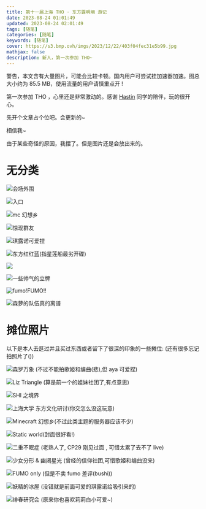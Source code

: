 ```yaml
---
title: 第十一届上海 THO · 东方露明境 游记
date: 2023-08-24 01:01:49
updated: 2023-08-24 02:01:49
tags: [随笔]
categories: [随笔]
keywords: [随笔]
cover: https://s3.bmp.ovh/imgs/2023/12/22/403f04fec31e5b99.jpg
mathjax: false
description: 新人，第一次参加 THO~
---
```

警告，本文含有大量图片，可能会比较卡顿。国内用户可尝试挂加速器加速。图总大小约为 85.5 MB，使用流量的用户请慎重点开 !

第一次参加 THO ，心里还是非常激动的。感谢 [Hastin](https://github.com/zsq259) 同学的陪伴，玩的很开心。

先开个文章占个位吧。会更新的~

相信我~

由于某些奇怪的原因，我摆了。但是图片还是会放出来的。

# 无分类

![会场外围](https://s2.loli.net/2023/10/02/N7dyJExAUoa2bGP.jpg)

![入口](https://s2.loli.net/2023/10/02/oKTviEgHD28OeUR.jpg)

![mc 幻想乡](https://s2.loli.net/2023/10/02/l8NqJAUEexogsvk.jpg)

![惊现群友](https://s2.loli.net/2023/10/02/qHlhnyiuMemR3JL.jpg)

![琪露诺可爱捏](https://s2.loli.net/2023/10/02/y4urRaAiqUsvCNh.jpg)

![东方红红蓝(指星莲船最劣开碟)](https://s2.loli.net/2023/10/02/yzoB7YRUvDqg8Cb.jpg)

![](https://s2.loli.net/2023/10/02/a2AyJdX4DNTilfc.jpg)

![一些帅气的立牌](https://s2.loli.net/2023/10/02/CZXGHIejyqtmcu2.jpg)

![fumo!FUMO!!](https://s2.loli.net/2023/10/02/Tc14h9nsSOjEH6e.jpg)

![森萝的队伍真的离谱](https://s2.loli.net/2023/10/02/VCYPtr9v2QB5zsm.jpg)

# 摊位照片

以下是本人去逛过并且买过东西或者留下了很深的印象的一些摊位: (还有很多忘记拍照片了())

![森罗万象 (不过不能拍歌姬和编曲(悲),但 aya 可爱捏)](https://s2.loli.net/2023/10/02/Q2ZHkCgTjU39v76.jpg)

![Liz Triangle (算是前一个的姐妹社团了,有点意思)](https://s2.loli.net/2023/10/02/OeCF6EYh2IKZxUJ.jpg)

![SHI 之境界](https://s2.loli.net/2023/10/02/tMY4vG2cTSJzVeP.jpg)

![上海大学 东方文化研讨(你交怎么没这玩意)](https://s2.loli.net/2023/10/02/ocv9W4bDmAHUsG6.jpg)

![Minecraft 幻想乡(不过此类主题的服务器应该不少)](https://s2.loli.net/2023/10/02/6mHvuKFLTiIrgPU.jpg)

![Static world(封面很好看!)](https://s2.loli.net/2023/10/02/qACzFbLoxV9TDYU.jpg)

![二重不眠症 (老熟人了, CP29 刚见过面 , 可惜太累了去不了 live)](https://s2.loli.net/2023/10/02/BpJ4gqSZPGXlD9T.jpg)

![少女分形 & 幽闭星光 (曾经的信仰社团,可惜歌姬和编曲没来)](https://s2.loli.net/2023/10/02/IgGZywkFiplb8n6.jpg)

![FUMO only (但是不卖 fumo 差评(bushi))](https://s2.loli.net/2023/10/02/1USjFagPfH8osEe.jpg)

![妖精的冰屋 (没错就是前面可爱的琪露诺给吸引来的)](https://s2.loli.net/2023/10/02/FspOLqDmctXl8jZ.jpg)

![绯春研究会 (原来你也喜欢莉莉白小可爱~)](https://s2.loli.net/2023/10/02/vouXFaGyQ2bpLMH.jpg)

